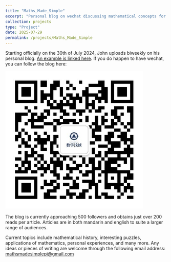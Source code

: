 ```yaml
---
title: "Maths_Made_Simple"
excerpt: "Personal blog on wechat discussing mathematical concepts for the general public.<br/><img src='/images/数学浅谈 copy.png'>"
collection: projects
type: "Project"
date: 2025-07-29
permalink: /projects/Maths_Made_Simple
---
```


Starting officially on the 30th of July 2024, John uploads biweekly on his personal blog. [An example is linked here](https://mp.weixin.qq.com/s/Ul4_Mpi_iRKHaWX1VNHDhQ). If you do happen to have wechat, you can follow the blog here:

![QR Code for personal blog](/images/qrcode_for_gh_e99c8a512632_430.jpg)

The blog is currently approaching 500 followers and obtains just over 200 reads per article. Articles are in both mandarin and english to suite a larger range of audiences.

Current topics include mathematical history, interesting puzzles, applications of mathematics, personal experiences, and many more. Any ideas or pieces of writing are welcome through the following email address: <mathsmadesimplepi@gmail.com>
